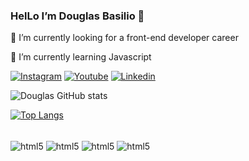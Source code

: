 ### HelLo I’m Douglas Basilio 🤚
🔭 I’m currently looking for a front-end developer career

🌱 I’m currently learning Javascript

[![Instagram](https://img.shields.io/badge/Instagram-E4405F?style=for-the-badge&logo=instagram&logoColor=white)](https://www.instagram.com/douglaswillianb/)
[![Youtube](https://img.shields.io/badge/YouTube-FF0000?style=for-the-badge&logo=youtube&logoColor=white)](https://www.youtube.com/channel/UCKBQEcYRdFw6E4wwec4S7Sg)
[![Linkedin](https://img.shields.io/badge/LinkedIn-0077B5?style=for-the-badge&logo=linkedin&logoColor=white)](https://www.linkedin.com/in/douglas-basilio-459a6a1bb/)

![Douglas GitHub stats](https://github-readme-stats.vercel.app/api?username=DouglasWillianBasilio&show_icons=true&theme=dracula)


[![Top Langs](https://github-readme-stats.vercel.app/api/top-langs/?username=DouglasWillianBasilio&layout=compact)](https://github.com/anuraghazra/github-readme-stats)

<div style="display:inline_block"><br>
    <img align="center" alt="html5" src="https://img.shields.io/badge/HTML5-E34F26?style=for-the-badge&logo=html5&logoColor=white"/>
    <img align="center" alt="html5" src="https://img.shields.io/badge/CSS3-1572B6?style=for-the-badge&logo=css3&logoColor=white"/>
    <img align="center" alt="html5" src="https://img.shields.io/badge/JavaScript-323330?style=for-the-badge&logo=javascript&logoColor=F7DF1E"/>
    <img align="center" alt="html5" src="https://img.shields.io/badge/Python-14354C?style=for-the-badge&logo=python&logoColor=white"/>


</div>
